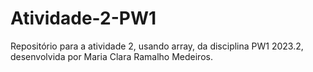 # Atividade-2-PW1
Repositório para a atividade 2, usando array, da disciplina PW1 2023.2, desenvolvida por Maria Clara Ramalho Medeiros.
